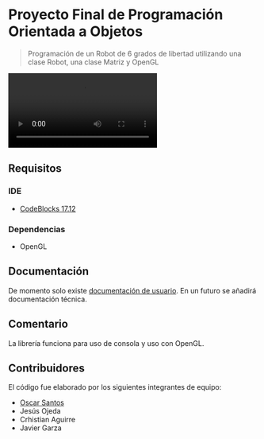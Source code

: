 # Proyecto Final de Programación Orientada a Objetos

> Programación de un Robot de 6 grados de libertad utilizando una clase Robot, una clase Matriz y OpenGL

<video src="static/mp4/demo.mp4" controls title="Demo"></video>

## Requisitos

### IDE

- [CodeBlocks 17.12](https://www.codeblocks.org/changelogs/)

### Dependencias

- OpenGL

## Documentación

De momento solo existe [documentación de usuario](docs/Primeros%20pasos.md). En un futuro se añadirá documentación técnica.

## Comentario

La librería funciona para uso de consola y uso con OpenGL.

## Contribuidores

El código fue elaborado por los siguientes integrantes de equipo:

- [Oscar Santos](https://github.com/OscarSantosMu)
- Jesús Ojeda
- Crhistian Aguirre
- Javier Garza
